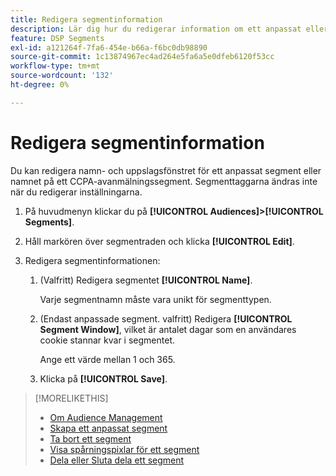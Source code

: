 ```yaml
---
title: Redigera segmentinformation
description: Lär dig hur du redigerar information om ett anpassat eller CCPA-avstående från försäljningssegment.
feature: DSP Segments
exl-id: a121264f-7fa6-454e-b66a-f6bc0db98890
source-git-commit: 1c13874967ec4ad264e5fa6a5e0dfeb6120f53cc
workflow-type: tm+mt
source-wordcount: '132'
ht-degree: 0%

---
```


# Redigera segmentinformation

Du kan redigera namn- och uppslagsfönstret för ett anpassat segment eller namnet på ett CCPA-avanmälningssegment. Segmenttaggarna ändras inte när du redigerar inställningarna.

1. På huvudmenyn klickar du på **[!UICONTROL Audiences]>[!UICONTROL Segments]**.

1. Håll markören över segmentraden och klicka **[!UICONTROL Edit]**.

1. Redigera segmentinformationen:

   1. (Valfritt) Redigera segmentet **[!UICONTROL Name]**.

      Varje segmentnamn måste vara unikt för segmenttypen.

   1. (Endast anpassade segment. valfritt) Redigera **[!UICONTROL Segment Window]**, vilket är antalet dagar som en användares cookie stannar kvar i segmentet.

      Ange ett värde mellan 1 och 365.

   1. Klicka på **[!UICONTROL Save]**.

>[!MORELIKETHIS]
>
>* [Om Audience Management](audience-about.md)
>* [Skapa ett anpassat segment](custom-segment-create.md)
>* [Ta bort ett segment](segment-delete.md)
>* [Visa spårningspixlar för ett segment](segment-view-pixels.md)
>* [Dela eller Sluta dela ett segment](segment-share.md)

